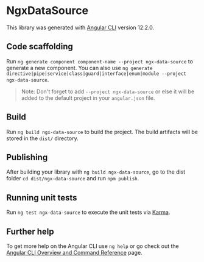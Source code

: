 # NgxDataSource

This library was generated with [Angular CLI](https://github.com/angular/angular-cli) version 12.2.0.

## Code scaffolding

Run `ng generate component component-name --project ngx-data-source` to generate a new component. You can also use `ng generate directive|pipe|service|class|guard|interface|enum|module --project ngx-data-source`.
> Note: Don't forget to add `--project ngx-data-source` or else it will be added to the default project in your `angular.json` file. 

## Build

Run `ng build ngx-data-source` to build the project. The build artifacts will be stored in the `dist/` directory.

## Publishing

After building your library with `ng build ngx-data-source`, go to the dist folder `cd dist/ngx-data-source` and run `npm publish`.

## Running unit tests

Run `ng test ngx-data-source` to execute the unit tests via [Karma](https://karma-runner.github.io).

## Further help

To get more help on the Angular CLI use `ng help` or go check out the [Angular CLI Overview and Command Reference](https://angular.io/cli) page.
